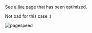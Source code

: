 See [a live page](https://eternalduck.com/wrk/pp-test) that has been optimized.  

Not bad for this case :)  

![pagespeed](https://github.com/eternalduck/pp-job-test/blob/master/pagespeed.jpg)

